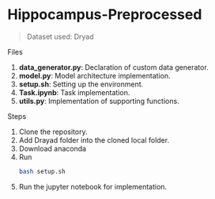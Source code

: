 # Hippocampus-Preprocessed

> Dataset used: Dryad

Files
1. **data_generator.py**: Declaration of custom data generator.
2. **model.py**: Model architecture implementation.
3. **setup.sh**: Setting up the environment.
4. **Task.ipynb**: Task implementation.
5. **utils.py**: Implementation of supporting functions.

Steps 
1. Clone the repository.
2. Add Drayad folder into the cloned local folder.
3. Download anaconda
4. Run
   ```bash
   bash setup.sh
   ```
5. Run the jupyter notebook for implementation.

